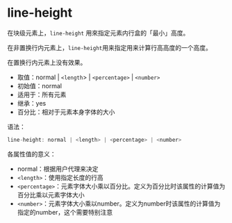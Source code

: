 line-height
========

在块级元素上，`line-height` 用來指定元素内行盒的「最小」高度。

在非置换行内元素上，`line-height`用来指定用来计算行高高度的一个高度。

在置换行内元素上没有效果。

 - 取值：normal | `<length`> | `<percentage>` | `<number>`
 - 初始值：normal
 - 适用于：所有元素
 - 继承：yes
 - 百分比：相对于元素本身字体的大小

语法：

```c
line-height: normal | <length> | <percentage> | <number>
```

各属性值的意义：

 - normal：根据用户代理来决定
 - `<length>`：使用指定长度的行高
 - `<percentage>`：元素字体大小乘以百分比。定义为百分比时该属性的计算值为百分比乘以元素字体大小
 - `<number>`：元素字体大小乘以number。定义为number时该属性的计算值为指定的number，这个需要特别注意

